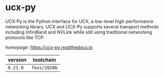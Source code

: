 # ucx-py

UCX-Py is the Python interface for UCX, a low-level high-performance networking library. UCX and UCX-Py supports several transport methods including InfiniBand and NVLink while still using traditional networking protocols like TCP.

*homepage*: <https://ucx-py.readthedocs.io>

version | toolchain
--------|----------
``0.21.0`` | ``foss/2020b``
